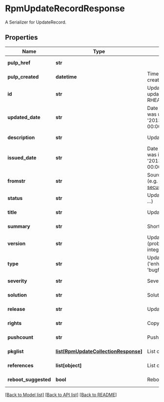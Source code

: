 # RpmUpdateRecordResponse

A Serializer for UpdateRecord.
## Properties
Name | Type | Description | Notes
------------ | ------------- | ------------- | -------------
**pulp_href** | **str** |  | [optional] [readonly] 
**pulp_created** | **datetime** | Timestamp of creation. | [optional] [readonly] 
**id** | **str** | Update id (short update name, e.g. RHEA-2013:1777) | [optional] [readonly] 
**updated_date** | **str** | Date when the update was updated (e.g. &#39;2013-12-02 00:00:00&#39;) | [optional] [readonly] 
**description** | **str** | Update description | [optional] [readonly] 
**issued_date** | **str** | Date when the update was issued (e.g. &#39;2013-12-02 00:00:00&#39;) | [optional] [readonly] 
**fromstr** | **str** | Source of the update (e.g. security@redhat.com) | [optional] [readonly] 
**status** | **str** | Update status (&#39;final&#39;, ...) | [optional] [readonly] 
**title** | **str** | Update name | [optional] [readonly] 
**summary** | **str** | Short summary | [optional] [readonly] 
**version** | **str** | Update version (probably always an integer number) | [optional] [readonly] 
**type** | **str** | Update type (&#39;enhancement&#39;, &#39;bugfix&#39;, ...) | [optional] [readonly] 
**severity** | **str** | Severity | [optional] [readonly] 
**solution** | **str** | Solution | [optional] [readonly] 
**release** | **str** | Update release | [optional] [readonly] 
**rights** | **str** | Copyrights | [optional] [readonly] 
**pushcount** | **str** | Push count | [optional] [readonly] 
**pkglist** | [**list[RpmUpdateCollectionResponse]**](RpmUpdateCollectionResponse.md) | List of packages | [optional] [readonly] 
**references** | **list[object]** | List of references | [optional] [readonly] 
**reboot_suggested** | **bool** | Reboot suggested | [optional] [readonly] 

[[Back to Model list]](../README.md#documentation-for-models) [[Back to API list]](../README.md#documentation-for-api-endpoints) [[Back to README]](../README.md)


